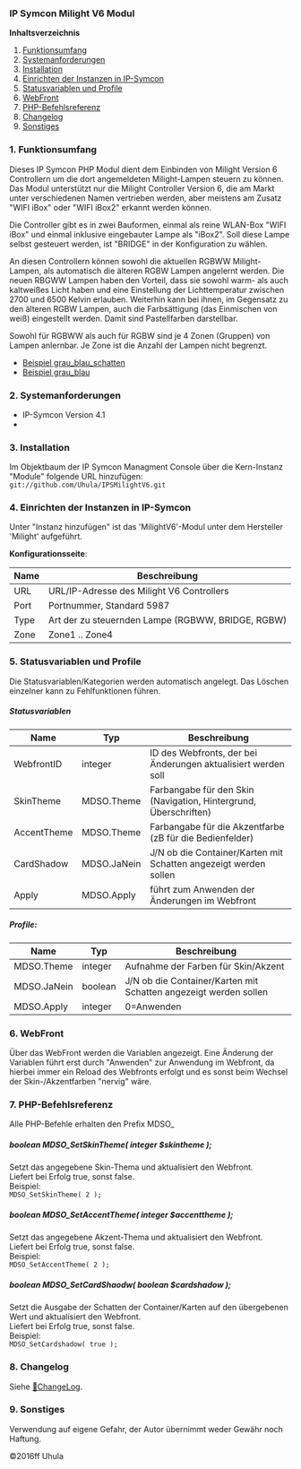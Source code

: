 ### IP Symcon Milight V6 Modul

**Inhaltsverzeichnis**

1. [Funktionsumfang](#1-funktionsumfang)
2. [Systemanforderungen](#2-systemanforderungen)
3. [Installation](#3-installation)
4. [Einrichten der Instanzen in IP-Symcon](#4-einrichten-der-instanzen-in-ip-symcon)
5. [Statusvariablen und Profile](#5-statusvariablen-und-profile)
6. [WebFront](#6-webfront)
7. [PHP-Befehlsreferenz](#7-php-befehlsreferenz)
8. [Changelog](#8-changelog)
9. [Sonstiges](#9-sonstiges)


### 1. Funktionsumfang
Dieses IP Symcon PHP Modul dient dem Einbinden von Milight Version 6 Controllern
um die dort angemeldeten Milight-Lampen steuern zu können. Das Modul unterstützt
nur die Milight Controller Version 6, die am Markt unter verschiedenen Namen
vertrieben werden, aber meistens am Zusatz "WIFI iBox" oder "WIFI iBox2" erkannt
werden können.

Die Controller gibt es in zwei Bauformen, einmal als reine WLAN-Box "WIFI iBox" und
einmal inklusive eingebauter Lampe als "iBox2". Soll diese Lampe selbst gesteuert
werden, ist "BRIDGE" in der Konfiguration zu wählen.

An diesen Controllern können sowohl die aktuellen RGBWW Milight-Lampen, als automatisch
die älteren RGBW Lampen angelernt werden. Die neuen RBGWW Lampen haben den Vorteil,
dass sie sowohl warm- als auch kaltweißes Licht haben und eine Einstellung der
Lichttemperatur zwischen 2700 und 6500 Kelvin erlauben. Weiterhin kann bei ihnen,
im Gegensatz zu den älteren RGBW Lampen, auch die Farbsättigung (das Einmischen von weiß)
eingestellt werden. Damit sind Pastellfarben darstellbar.

Sowohl für RGBWW als auch für RGBW sind je 4 Zonen (Gruppen) von Lampen anlernbar.
Je Zone ist die Anzahl der Lampen nicht begrenzt.


* [Beispiel grau_blau_schatten](docs/grau_blau_schatten.png?raw=true "grau_blau_schatten")
* [Beispiel grau_blau](docs/grau_blau.png?raw=true "Beispiel grau_blau")


### 2. Systemanforderungen
* IP-Symcon Version 4.1
*


### 3. Installation
Im Objektbaum der IP Symcon Managment Console über die Kern-Instanz "Module" folgende URL hinzufügen:
`git://github.com/Uhula/IPSMilightV6.git`


### 4. Einrichten der Instanzen in IP-Symcon

Unter "Instanz hinzufügen" ist das 'MilightV6'-Modul unter dem Hersteller 'Milight' aufgeführt.  

__Konfigurationsseite__:

Name          | Beschreibung
------------- | ---------------------------------
URL           | URL/IP-Adresse des Milight V6 Controllers
Port          | Portnummer, Standard 5987
Type          | Art der zu steuernden Lampe (RGBWW, BRIDGE, RGBW)
Zone          | Zone1 .. Zone4


### 5. Statusvariablen und Profile

Die Statusvariablen/Kategorien werden automatisch angelegt. Das Löschen einzelner kann zu Fehlfunktionen führen.

##### Statusvariablen

Name          | Typ         | Beschreibung
------------- | ----------- | ---------------------------------
WebfrontID    | integer     | ID des Webfronts, der bei Änderungen aktualisiert werden soll
SkinTheme     | MDSO.Theme  | Farbangabe für den Skin (Navigation, Hintergrund, Überschriften)
AccentTheme   | MDSO.Theme  | Farbangabe für die Akzentfarbe (zB für die Bedienfelder)
CardShadow    | MDSO.JaNein | J/N ob die Container/Karten mit Schatten angezeigt werden sollen
Apply         | MDSO.Apply  | führt zum Anwenden der Änderungen im Webfront

##### Profile:

Name          | Typ         | Beschreibung
------------- | ----------- | ---------------------------------
MDSO.Theme    | integer     | Aufnahme der Farben für Skin/Akzent  
MDSO.JaNein   | boolean     | J/N ob die Container/Karten mit Schatten angezeigt werden sollen
MDSO.Apply    | integer     | 0=Anwenden

### 6. WebFront

Über das WebFront werden die Variablen angezeigt. Eine Änderung der Variablen führt erst durch
"Anwenden" zur Anwendung im Webfront, da hierbei immer ein Reload des Webfronts erfolgt und es
sonst beim Wechsel der Skin-/Akzentfarben "nervig" wäre.

### 7. PHP-Befehlsreferenz

Alle PHP-Befehle erhalten den Prefix MDSO_

##### boolean MDSO_SetSkinTheme( integer $skintheme );  
Setzt das angegebene Skin-Thema und aktualisiert den Webfront.  
Liefert bei Erfolg true, sonst false.  
Beispiel:  
`MDSO_SetSkinTheme( 2 );`

##### boolean MDSO_SetAccentTheme( integer $accenttheme );  
Setzt das angegebene Akzent-Thema und aktualisiert den Webfront.  
Liefert bei Erfolg true, sonst false.  
Beispiel:  
`MDSO_SetAccentTheme( 2 );`

##### boolean MDSO_SetCardShaodw( boolean $cardshadow );  
Setzt die Ausgabe der Schatten der Container/Karten auf den übergebenen Wert und aktualisiert den Webfront.  
Liefert bei Erfolg true, sonst false.  
Beispiel:  
`MDSO_SetCardshadow( true );`


### 8. Changelog
Siehe [:link:ChangeLog](./CHANGELOG.md).

### 9. Sonstiges
Verwendung auf eigene Gefahr, der Autor übernimmt weder Gewähr noch Haftung.

:copyright:2016ff Uhula
